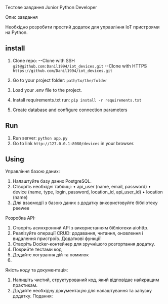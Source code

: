 Тестове завдання
Junior Python Developer

Опис завдання

Необхідно розробити простий додаток для управління
IoT пристроями на Python.

## install

1. Clone repo:
  --Clone with SSH `git@github.com:Danil1994/iot_devices.git`
  --Clone with HTTPS `https://github.com/Danil1994/iot_devices.git`

2. Go to your project folder: `path/to/the/folder`
3. Load your .env file to the project.
4. Install requirements.txt run: `pip install -r requirements.txt`
5. Create database and configure connection parameters

## Run

1. Run server: `python app.py`
2. Go to link `http://127.0.0.1:8080/devices` in your browser.

## Using



Управління базою даних:
1. Налаштуйте базу даних PostgreSQL.
2. Створіть необхідні таблиці:
• api_user (name, email, password)
• device (name, type, login, password, location_id, api_user_id)
• location (name)
3. Для взаємодії з базою даних з додатку використовуйте бібліотеку peeweе

Розробка API:
1. Створіть асинхронний API з використанням бібліотеки aiohttp.
2. Реалізуйте операції CRUD: додавання, читання, оновлення і видалення пристроїв.
Додаткові функції:
1. Створіть Docker-контейнер для зручнішого розгортання додатку.
2. Покрийте тестами код
3. Додайте логування дій та помилок
4. 
Якість коду та документація:
1. Напишіть чистий, структурований код, який відповідає найкращим практикам.
2. Додайте необхідну документацію для налаштування та запуску додатку.
Подання:
